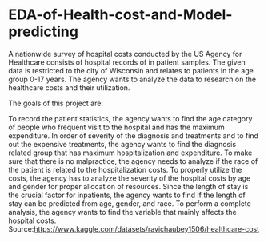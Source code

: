 # EDA-of-Health-cost-and-Model-predicting

A nationwide survey of hospital costs conducted by the US Agency for Healthcare consists of hospital records of in patient samples. The given data is restricted to the city of Wisconsin and relates to patients in the age group 0-17 years. The agency wants to analyze the data to research on the healthcare costs and their utilization.

The goals of this project are:

To record the patient statistics, the agency wants to find the age category of people who frequent visit to the hospital and has the maximum expenditure.
In order of severity of the diagnosis and treatments and to find out the expensive treatments, the agency wants to find the diagnosis related group that has maximum hospitalization and expenditure.
To make sure that there is no malpractice, the agency needs to analyze if the race of the patient is related to the hospitalization costs.
To properly utilize the costs, the agency has to analyze the severity of the hospital costs by age and gender for proper allocation of resources.
Since the length of stay is the crucial factor for inpatients, the agency wants to find if the length of stay can be predicted from age, gender, and race.
To perform a complete analysis, the agency wants to find the variable that mainly affects the hospital costs.
Source:https://www.kaggle.com/datasets/ravichaubey1506/healthcare-cost
